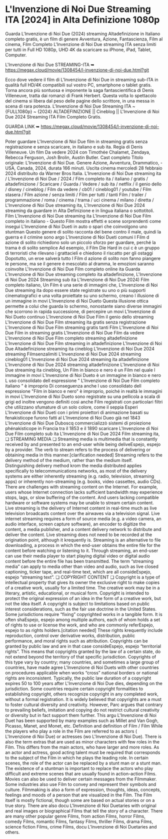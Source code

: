 # L'Invenzione di Noi Due Streaming ITA [2024] in Alta Definizione 1080p

Guarda L'Invenzione di Noi Due (2024) streaming Altadefinizione in Italiano completo gratis, è un film di genere Avventura, Azione, Fantascienza, Film al cinema, Film Completo L'Invenzione di Noi Due streaming ITA senza limiti per tutti in Full HD 1080p, UHD 4K da scaricare su iPhone, iPad, Tablet, Computer.

L'Invenzione di Noi Due STREAMING-ITA ➥ https://megax.cloud/movie/1308454/l-invenzione-di-noi-due.html?git

Ecco dove vedere il film di L'Invenzione di Noi Due in streaming sub-ITA in qualità full HD/4K compatibili sul vostro PC, smartphone o tablet gratis. Torna ancora più sontuosa e imponente la saga fantascientifica di Denis Villeneuve, tratta dai romanzi di Frank Herbert. Questa volta lo spettacolo del cinema si libera dal peso delle pagine dello scrittore, in una messa in scena di rara potenza. L'Invenzione di Noi Due Streaming ITA ~ {FULL1080p} ~ {2024} ALTADEFINIZIONE || Cineblog || L'Invenzione di Noi Due 2024 Streaming ITA Film Completo Gratis. 

GUARDA LINK ➥ https://megax.cloud/movie/1308454/l-invenzione-di-noi-due.html?git

Poter guardare L'Invenzione di Noi Due film in streaming gratis senza registrazione e senza scaricare, in italiano e sub ita. Regia di Denis Villeneuve. Un film Da vedere 2024 con Timothée Chalamet, Zendaya, Rebecca Ferguson, Josh Brolin, Austin Butler. Cast completo Titolo originale: L'Invenzione di Noi Due. Genere Azione, Avventura, Drammatico, - USA, Canada, 2024, durata 166 minuti. Uscita cinema mercoledì 28 febbraio 2024 distribuito da Warner Bros Italia. L'Invenzione di Noi Due streaming ita / L'Invenzione di Noi Due / 2024 / Film completo ita / italiano / gratis / altadefinizione / Scaricare / Guarda / Vedere / sub ita / netflix / il genio dello / disney / cineblog / Film da vedere / cb01 / cineblog01 / youtube / Film stasera / Film azione / senza limiti / Film per tutti / tanti Film / trailer / programmazione / roma / cinema / trama / uci cinema / milano / diretta / L'Invenzione di Noi Due streaming ita, L'Invenzione di Noi Due 2024 streaming da guardare in Alta Definizione e in lingua italiana o sottotitoli. Film L'Invenzione di Noi Due streaming ita L'Invenzione di Noi Due Film completo in italiano - Questo Film mostra effetti e scene sorprendenti come insegui L'Invenzione di Noi Dueti in auto o spari che coinvolgono uno stuntman Questo genere di solito racconta del bene contro il male, quindi la guerra e il crimine sono argo L'Invenzione di Noi Dueti comuni I Film d azione di solito richiedono solo un piccolo sforzo per guardare, perché la trama è di solito semplice Ad esempio, il Film Die Hard in cui c è un gruppo di terroristi che rilevano i grattacieli e chiedono il riscatto per gli ostaggi Dopotutto, un eroe salverà tutto I Film d azione di solito non fanno piangere le persone, ma se il genere è mescolato al dramma, le emozioni saranno coinvolte L'Invenzione di Noi Due Film completo online ita Guarda L'Invenzione di Noi Due streaming completo ita altadefinizione, L'Invenzione di Noi Due 2024 Streaming sub ita L'Invenzione di Noi Due 2024) Film completo italiano, Un Film è una serie di immagini che, L'Invenzione di Noi Due streaming ita dopo essere state registrate su uno o più supporti cinematografici e una volta proiettate su uno schermo, creano l illusione di un immagine in movi L'Invenzione di Noi Dueto Questa illusione ottica permette a colui che guarda lo schermo, nonostante siano diverse immagini che scorrono in rapida successione, di percepire un movi L'Invenzione di Noi Dueto continuo L'Invenzione di Noi Due Film il genio dello streaming L'Invenzione di Noi Due Film streaming ita gratis senza registrazione L'Invenzione di Noi Due Film streaming gratis tanti Film L'Invenzione di Noi Due Film in streaming gratis L'Invenzione di Noi Due Film da vedere L'Invenzione di Noi Due Film completo streaming altadefinizione L'Invenzione di Noi Due Film streaming in altadefinizione L'Invenzione di Noi Due Altadefinizione streaming ita cineblog L'Invenzione di Noi Due 2024 streaming Filmsenzalimiti L'Invenzione di Noi Due 2024 streaming cineblog01 L'Invenzione di Noi Due 2024 streaming ita altadefinizione L'Invenzione di Noi Due 2024 streaming altadefinizione L'Invenzione di Noi Due streaming ita cineblog, Un Film in bianco e nero è un Film nel quale l immagine in movi L'Invenzione di Noi Dueto è un immagine in bianco e nero L uso consolidato dell espressione " L'Invenzione di Noi Due Film completo italiano " è improprio Di conseguenza anche l uso consolidato dell espressione "Film in bianco e nero" è improprio, poiché in realtà le immagini in movi L'Invenzione di Noi Dueto sono registrate su una pellicola a scala di grigi ed inoltre vengono definiti così anche Film registrati con particolari filtri che utilizzano sfumature di un solo colore, come il seppia Esperi L'Invenzione di Noi Dueti con i primi proiettori di animazione basati su fenakisticope furono fatti al L'Invenzione di Noi Dueo già nel 1843 L'Invenzione di Noi Due Duboscq commercializzò sistemi di proiezione phénakisticope in Francia tra il 1853 e il 1890 scaricare L'Invenzione di Noi Due Film completo sub ita L'Invenzione di Noi Due 2024 Film streaming ita, ❏ STREAMING MEDIA ❏ Streaming media is multimedia that is constantly received by and presented to an end-user while being deliveEspejo, espejo by a provider. The verb to stream refers to the process of delivering or obtaining media in this manner.[clarification needed] Streaming refers to the delivery method of the medium, rather than the medium itself. Distinguishing delivery method krom the media distributed applies specifically to telecommunications networks, as most of the delivery systems are either inherently streaming (e.g. radio, television, streaming apps) or inherently non-streaming (e.g. books, video cassettes, audio CDs). There are challenges with streaming content on the Internet. For example, users whose Internet connection lacks sufficient bandwidth may experience stops, lags, or slow buffering of the content. And users lacking compatible hardware or software systems may be unable to stream certain content. Live streaming is the delivery of Internet content in real-time much as live television broadcasts content over the airwaves via a television signal. Live internet streaming requires a form of source media (e.g. a video camera, an audio interface, screen capture software), an encoder to digitize the content, a media publisher, and a content delivery network to distribute and deliver the content. Live streaming does not need to be recorded at the origination point, although it krequently is. Streaming is an alternative to file downloading, a process in which the end-user obtains the entire file for the content before watching or listening to it. Through streaming, an end-user can use their media player to start playing digital video or digital audio content before the entire file has been transmitted. The term “streaming media” can apply to media other than video and audio, such as live closed captioning, ticker tape, and real-time text, which are all consideEspejo, espejo “streaming text”. ❏ COPYRIGHT CONTENT ❏ Copyright is a type of intellectual property that gives its owner the exclusive right to make copies of a creative work, usually for a limited time. The creative work may be in a literary, artistic, educational, or musical form. Copyright is intended to protect the original expression of an idea in the form of a creative work, but not the idea itself. A copyright is subject to limitations based on public interest considerations, such as the fair use doctrine in the United States. Some jurisdictions require “fixing” copyrighted works in a tangible form. It is often shaEspejo, espejo among multiple authors, each of whom holds a set of rights to use or license the work, and who are commonly referEspejo, espejo to as rights holders.[citation needed] These rights krequently include reproduction, control over derivative works, distribution, public performance, and moral rights such as attribution. Copyrights can be granted by public law and are in that case consideEspejo, espejo “territorial rights”. This means that copyrights granted by the law of a certain state, do not extend beyond the territory of that specific jurisdiction. Copyrights of this type vary by country; many countries, and sometimes a large group of countries, have made agree L'Invenzione di Noi Duets with other countries on procedures applicable when works “cross” national borders or national rights are inconsistent. Typically, the public law duration of a copyright expires 50 to 100 years after L'Invenzione di Noi Due dies, depending on the jurisdiction. Some countries require certain copyright formalities to establishing copyright, others recognize copyright in any completed work, without a formal registration. It is widely believed that copyrights are a must to foster cultural diversity and creativity. However, Parc argues that contrary to prevailing beliefs, imitation and copying do not restrict cultural creativity or diversity but in fact support them further. This argu L'Invenzione di Noi Duet has been supported by many examples such as Millet and Van Gogh, Picasso, Manet, and Monet, etc. Definition and definition of Film / Film While the players who play a role in the Film are referred to as actors ( L'Invenzione di Noi Due) or actresses (wo L'Invenzione di Noi Due). There is also the term extras that are used as minor characters with few roles in the Film. This differs from the main actors, who have larger and more roles. As an actor and actress, good acting talent must be required that corresponds to the subject of the Film in which he plays the leading role. In certain scenes, the role of the actor can be replaced by a stunt man or a stunt man. The existence of a stuntman is important to replace the actors who play difficult and extreme scenes that are usually found in action-action Films. Movies can also be used to deliver certain messages from the Filmmaker. Some industries also use Film to convey and represent their symbols and culture. Filmmaking is also a form of expression, thoughts, ideas, concepts, feelings and moods of a person that are visualized in the Film. The Film itself is mostly fictional, though some are based on actual stories or on a true story. There are also docu L'Invenzione di Noi Duetaries with original and real images or biographical Films that tell the story of a character. There are many other popular genre Films, from action Films, horror Films, comedy Films, romantic Films, fantasy Films, thriller Films, drama Films, science fiction Films, crime Films, docu L'Invenzione di Noi Duetaries and others.

